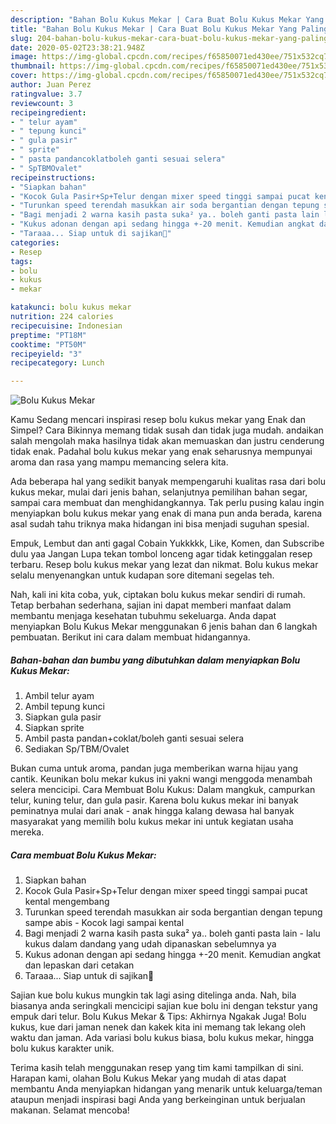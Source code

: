 ```yaml
---
description: "Bahan Bolu Kukus Mekar | Cara Buat Bolu Kukus Mekar Yang Paling Enak"
title: "Bahan Bolu Kukus Mekar | Cara Buat Bolu Kukus Mekar Yang Paling Enak"
slug: 204-bahan-bolu-kukus-mekar-cara-buat-bolu-kukus-mekar-yang-paling-enak
date: 2020-05-02T23:38:21.948Z
image: https://img-global.cpcdn.com/recipes/f65850071ed430ee/751x532cq70/bolu-kukus-mekar-foto-resep-utama.jpg
thumbnail: https://img-global.cpcdn.com/recipes/f65850071ed430ee/751x532cq70/bolu-kukus-mekar-foto-resep-utama.jpg
cover: https://img-global.cpcdn.com/recipes/f65850071ed430ee/751x532cq70/bolu-kukus-mekar-foto-resep-utama.jpg
author: Juan Perez
ratingvalue: 3.7
reviewcount: 3
recipeingredient:
- " telur ayam"
- " tepung kunci"
- " gula pasir"
- " sprite"
- " pasta pandancoklatboleh ganti sesuai selera"
- " SpTBMOvalet"
recipeinstructions:
- "Siapkan bahan"
- "Kocok Gula Pasir+Sp+Telur dengan mixer speed tinggi sampai pucat kental mengembang"
- "Turunkan speed terendah masukkan air soda bergantian dengan tepung sampe abis Kocok lagi sampai kental"
- "Bagi menjadi 2 warna kasih pasta suka² ya.. boleh ganti pasta lain lalu kukus dalam dandang yang udah dipanaskan sebelumnya ya"
- "Kukus adonan dengan api sedang hingga +-20 menit. Kemudian angkat dan lepaskan dari cetakan"
- "Taraaa... Siap untuk di sajikan🥰"
categories:
- Resep
tags:
- bolu
- kukus
- mekar

katakunci: bolu kukus mekar 
nutrition: 224 calories
recipecuisine: Indonesian
preptime: "PT18M"
cooktime: "PT50M"
recipeyield: "3"
recipecategory: Lunch

---
```



![Bolu Kukus Mekar](https://img-global.cpcdn.com/recipes/f65850071ed430ee/751x532cq70/bolu-kukus-mekar-foto-resep-utama.jpg)

Kamu Sedang mencari inspirasi resep bolu kukus mekar yang Enak dan Simpel? Cara Bikinnya memang tidak susah dan tidak juga mudah. andaikan salah mengolah maka hasilnya tidak akan memuaskan dan justru cenderung tidak enak. Padahal bolu kukus mekar yang enak seharusnya mempunyai aroma dan rasa yang mampu memancing selera kita.

Ada beberapa hal yang sedikit banyak mempengaruhi kualitas rasa dari bolu kukus mekar, mulai dari jenis bahan, selanjutnya pemilihan bahan segar, sampai cara membuat dan menghidangkannya. Tak perlu pusing kalau ingin menyiapkan bolu kukus mekar yang enak di mana pun anda berada, karena asal sudah tahu triknya maka hidangan ini bisa menjadi suguhan spesial.

Empuk, Lembut dan anti gagal Cobain Yukkkkk, Like, Komen, dan Subscribe dulu yaa Jangan Lupa tekan tombol lonceng agar tidak ketinggalan resep terbaru. Resep bolu kukus mekar yang lezat dan nikmat. Bolu kukus mekar selalu menyenangkan untuk kudapan sore ditemani segelas teh.


Nah, kali ini kita coba, yuk, ciptakan bolu kukus mekar sendiri di rumah. Tetap berbahan sederhana, sajian ini dapat memberi manfaat dalam membantu menjaga kesehatan tubuhmu sekeluarga. Anda dapat menyiapkan Bolu Kukus Mekar menggunakan 6 jenis bahan dan 6 langkah pembuatan. Berikut ini cara dalam membuat hidangannya.

<!--inarticleads1-->

##### Bahan-bahan dan bumbu yang dibutuhkan dalam menyiapkan Bolu Kukus Mekar:

1. Ambil  telur ayam
1. Ambil  tepung kunci
1. Siapkan  gula pasir
1. Siapkan  sprite
1. Ambil  pasta pandan+coklat/boleh ganti sesuai selera
1. Sediakan  Sp/TBM/Ovalet


Bukan cuma untuk aroma, pandan juga memberikan warna hijau yang cantik. Keunikan bolu mekar kukus ini yakni wangi menggoda menambah selera mencicipi. Cara Membuat Bolu Kukus: Dalam mangkuk, campurkan telur, kuning telur, dan gula pasir. Karena bolu kukus mekar ini banyak peminatnya mulai dari anak - anak hingga kalang dewasa hal banyak masyarakat yang memilih bolu kukus mekar ini untuk kegiatan usaha mereka. 

<!--inarticleads2-->

##### Cara membuat Bolu Kukus Mekar:

1. Siapkan bahan
1. Kocok Gula Pasir+Sp+Telur dengan mixer speed tinggi sampai pucat kental mengembang
1. Turunkan speed terendah masukkan air soda bergantian dengan tepung sampe abis - Kocok lagi sampai kental
1. Bagi menjadi 2 warna kasih pasta suka² ya.. boleh ganti pasta lain - lalu kukus dalam dandang yang udah dipanaskan sebelumnya ya
1. Kukus adonan dengan api sedang hingga +-20 menit. Kemudian angkat dan lepaskan dari cetakan
1. Taraaa... Siap untuk di sajikan🥰


Sajian kue bolu kukus mungkin tak lagi asing ditelinga anda. Nah, bila biasanya anda seringkali mencicipi sajian kue bolu ini dengan tekstur yang empuk dari telur. Bolu Kukus Mekar &amp; Tips: Akhirnya Ngakak Juga! Bolu kukus, kue dari jaman nenek dan kakek kita ini memang tak lekang oleh waktu dan jaman. Ada variasi bolu kukus biasa, bolu kukus mekar, hingga bolu kukus karakter unik. 

Terima kasih telah menggunakan resep yang tim kami tampilkan di sini. Harapan kami, olahan Bolu Kukus Mekar yang mudah di atas dapat membantu Anda menyiapkan hidangan yang menarik untuk keluarga/teman ataupun menjadi inspirasi bagi Anda yang berkeinginan untuk berjualan makanan. Selamat mencoba!
